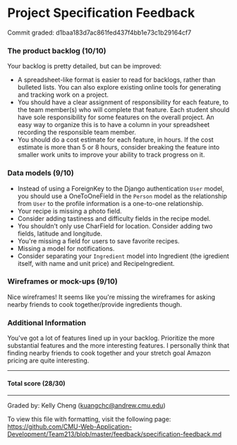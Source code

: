 Project Specification Feedback
==================

Commit graded: d1baa183d7ac861fed437f4bb1e73c1b29164cf7

### The product backlog (10/10)

Your backlog is pretty detailed, but can be improved:
* A spreadsheet-like format is easier to read for backlogs, rather than bulleted lists. You can also explore existing online tools for generating and tracking work on a project. 
* You should have a clear assignment of responsibility for each feature, to the team member(s) who will complete that feature. Each student should have sole responsibility for some features on the overall project. An easy way to organize this is to have a column in your spreadsheet recording the responsible team member.
* You should do a cost estimate for each feature, in hours. If the cost estimate is more than 5 or 8 hours, consider breaking the feature into smaller work units to improve your ability to track progress on it.

### Data models (9/10)

* Instead of using a ForeignKey to the Django authentication `User` model, you should use a OneToOneField in the `Person` model as the relationship from `User` to the profile information is a one-to-one relationship.
* Your recipe is missing a photo field.
* Consider adding tastiness and difficulty fields in the recipe model.
* You shouldn't only use CharField for location. Consider adding two fields, latitude and longitude.
* You're missing a field for users to save favorite recipes.
* Missing a model for notifications.
* Consider separating your `Ingredient` model into Ingredient (the igredient itself, with name and unit price) and RecipeIngredient.

### Wireframes or mock-ups (9/10)

Nice wireframes! It seems like you're missing the wireframes for asking nearby friends to cook together/provide ingredients though.

### Additional Information

You've got a lot of features lined up in your backlog. Prioritize the more substantial features and the more interesting features. I personally think that finding nearby friends to cook together and your stretch goal Amazon pricing are quite interesting.

---
#### Total score (28/30)
---
Graded by: Kelly Cheng (kuangchc@andrew.cmu.edu)

To view this file with formatting, visit the following page: https://github.com/CMU-Web-Application-Development/Team213/blob/master/feedback/specification-feedback.md